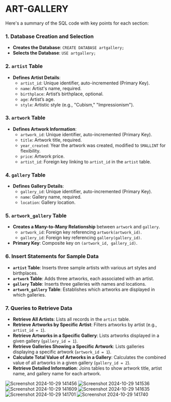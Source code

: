# ART-GALLERY


Here's a summary of the SQL code with key points for each section:

### 1. **Database Creation and Selection**
   - **Creates the Database**: `CREATE DATABASE artgallery;`
   - **Selects the Database**: `USE artgallery;`

### 2. **`artist` Table**
   - **Defines Artist Details**:
     - `artist_id`: Unique identifier, auto-incremented (Primary Key).
     - `name`: Artist's name, required.
     - `birthplace`: Artist’s birthplace, optional.
     - `age`: Artist’s age.
     - `style`: Artistic style (e.g., "Cubism," "Impressionism").

### 3. **`artwork` Table**
   - **Defines Artwork Information**:
     - `artwork_id`: Unique identifier, auto-incremented (Primary Key).
     - `title`: Artwork title, required.
     - `year_created`: Year the artwork was created, modified to `SMALLINT` for flexibility.
     - `price`: Artwork price.
     - `artist_id`: Foreign key linking to `artist_id` in the `artist` table.

### 4. **`gallery` Table**
   - **Defines Gallery Details**:
     - `gallery_id`: Unique identifier, auto-incremented (Primary Key).
     - `name`: Gallery name, required.
     - `location`: Gallery location.

### 5. **`artwork_gallery` Table**
   - **Creates a Many-to-Many Relationship** between `artwork` and `gallery`.
     - `artwork_id`: Foreign key referencing `artwork(artwork_id)`.
     - `gallery_id`: Foreign key referencing `gallery(gallery_id)`.
   - **Primary Key**: Composite key on `(artwork_id, gallery_id)`.

### 6. **Insert Statements for Sample Data**
   - **`artist` Table**: Inserts three sample artists with various art styles and birthplaces.
   - **`artwork` Table**: Adds three artworks, each associated with an artist.
   - **`gallery` Table**: Inserts three galleries with names and locations.
   - **`artwork_gallery` Table**: Establishes which artworks are displayed in which galleries.

### 7. **Queries to Retrieve Data**
   - **Retrieve All Artists**: Lists all records in the `artist` table.
   - **Retrieve Artworks by Specific Artist**: Filters artworks by artist (e.g., `artist_id = 1`).
   - **Retrieve Artworks in a Specific Gallery**: Lists artworks displayed in a given gallery (`gallery_id = 1`).
   - **Retrieve Galleries Showing a Specific Artwork**: Lists galleries displaying a specific artwork (`artwork_id = 1`).
   - **Calculate Total Value of Artworks in a Gallery**: Calculates the combined value of all artworks in a given gallery (`gallery_id = 2`).
   - **Retrieve Detailed Information**: Joins tables to show artwork title, artist name, and gallery name for each artwork.


![Screenshot 2024-10-29 141456](https://github.com/user-attachments/assets/e51da745-2554-41a4-8f1e-5787787d3aa7)
![Screenshot 2024-10-29 141536](https://github.com/user-attachments/assets/b9f02d00-4e4f-47f4-82c1-ba3752d1887c)
![Screenshot 2024-10-29 141609](https://github.com/user-attachments/assets/cd1dac0a-c45e-481e-828c-5f52f11e08ac)
![Screenshot 2024-10-29 141635](https://github.com/user-attachments/assets/27204b73-fc85-4adc-bd4d-e5c3d217dee7)
![Screenshot 2024-10-29 141701](https://github.com/user-attachments/assets/5b723264-5afb-401f-b7fa-ac05c993a12b)
![Screenshot 2024-10-29 141740](https://github.com/user-attachments/assets/cc33d06a-357b-4d2f-8094-e36ea1ad88df)
